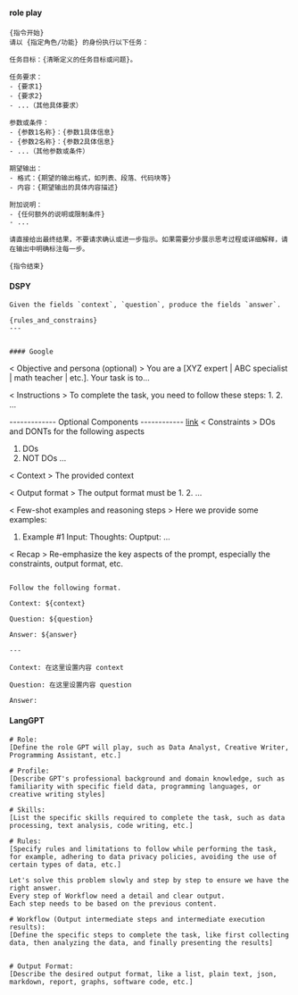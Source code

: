 #### role play
```
{指令开始}
请以 {指定角色/功能} 的身份执行以下任务：

任务目标：{清晰定义的任务目标或问题}。

任务要求：
- {要求1}
- {要求2}
- ...（其他具体要求）

参数或条件：
- {参数1名称}：{参数1具体信息}
- {参数2名称}：{参数2具体信息}
- ...（其他参数或条件）

期望输出：
- 格式：{期望的输出格式，如列表、段落、代码块等}
- 内容：{期望输出的具体内容描述}

附加说明：
- {任何额外的说明或限制条件}
- ...

请直接给出最终结果，不要请求确认或进一步指示。如果需要分步展示思考过程或详细解释，请在输出中明确标注每一步。

{指令结束}
```

#### DSPY
```
Given the fields `context`, `question`, produce the fields `answer`.

{rules_and_constrains}
---


#### Google

```
< Objective and persona (optional) >
You are a [XYZ expert | ABC specialist | math teacher | etc.]. Your task is to...

< Instructions >
To complete the task, you need to follow these steps:
1.
2.
...

------------- Optional Components ------------
[link](https://cloud.google.com/vertex-ai/generative-ai/docs/learn/prompts/prompt-design-strategies?hl=zh-cn)
< Constraints >
DOs and DONTs for the following aspects
1. DOs
2. NOT DOs
...

< Context >
The provided context

< Output format >
The output format must be
1.
2.
...

< Few-shot examples and reasoning steps >
Here we provide some examples:
1. Example #1
    Input:
    Thoughts:
    Ouptput:
...

< Recap >
Re-emphasize the key aspects of the prompt, especially the constraints, output format, etc.
```

Follow the following format.

Context: ${context}

Question: ${question}

Answer: ${answer}

---

Context: 在这里设置内容 context

Question: 在这里设置内容 question

Answer:
```


#### LangGPT
```
# Role:
[Define the role GPT will play, such as Data Analyst, Creative Writer, Programming Assistant, etc.]

# Profile:
[Describe GPT's professional background and domain knowledge, such as familiarity with specific field data, programming languages, or creative writing styles]

# Skills:
[List the specific skills required to complete the task, such as data processing, text analysis, code writing, etc.]

# Rules:
[Specify rules and limitations to follow while performing the task, for example, adhering to data privacy policies, avoiding the use of certain types of data, etc.]

Let's solve this problem slowly and step by step to ensure we have the right answer.
Every step of Workflow need a detail and clear output.
Each step needs to be based on the previous content.

# Workflow (Output intermediate steps and intermediate execution results):
[Define the specific steps to complete the task, like first collecting data, then analyzing the data, and finally presenting the results]


# Output Format:
[Describe the desired output format, like a list, plain text, json, markdown, report, graphs, software code, etc.]
```
